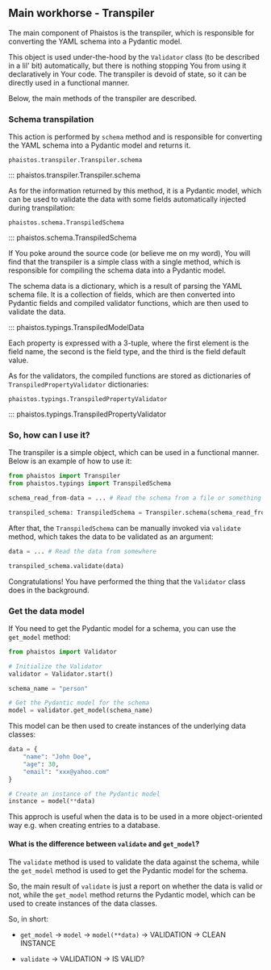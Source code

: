 ## Main workhorse - Transpiler

The main component of Phaistos is the transpiler, which is responsible for converting the YAML schema into a Pydantic model.

This object is used under-the-hood by the `Validator` class (to be described in a lil' bit) automatically, but there is nothing stopping You from using it
declaratively in Your code. The transpiler is devoid of state, so it can
be directly used in a functional manner.

Below, the main methods of the transpiler are described.

### Schema transpilation

This action is performed by `schema` method and is responsible for converting the YAML schema into a Pydantic model and returns it.

`phaistos.transpiler.Transpiler.schema`

::: phaistos.transpiler.Transpiler.schema

As for the information returned by this method, it is a Pydantic model, which can be used to validate the data with some fields automatically injected during transpilation:

`phaistos.schema.TranspiledSchema`

::: phaistos.schema.TranspiledSchema

If You poke around the source code (or believe me on my word), You will find that the transpiler is a simple class with a single method, which is responsible for compiling the schema data into a Pydantic model.

The schema data is a dictionary, which is a result of parsing the YAML schema file. It is a collection of fields, which are then converted into Pydantic fields
and compiled validator functions, which are then used to validate the data.

::: phaistos.typings.TranspiledModelData

Each property is expressed with a 3-tuple, where the first element is the field name, the second is the field type, and the third is the field default value.

As for the validators, the compiled functions are stored as dictionaries of `TranspiledPropertyValidator` dictionaries:

`phaistos.typings.TranspiledPropertyValidator`

::: phaistos.typings.TranspiledPropertyValidator

### So, how can I use it?

The transpiler is a simple object, which can be used in a functional manner. Below is an example of how to use it:

```python
from phaistos import Transpiler
from phaistos.typings import TranspiledSchema

schema_read_from-data = ... # Read the schema from a file or something

transpiled_schema: TranspiledSchema = Transpiler.schema(schema_read_from_data)
```

After that, the `TranspiledSchema` can be manually invoked via `validate` method,
which takes the data to be validated as an argument:

```python
data = ... # Read the data from somewhere

transpiled_schema.validate(data)
```

Congratulations! You have performed the thing that the `Validator` class does
in the background.

### Get the data model

If You need to get the Pydantic model for a schema, you can use the `get_model` method:

```python
from phaistos import Validator

# Initialize the Validator
validator = Validator.start()

schema_name = "person"

# Get the Pydantic model for the schema
model = validator.get_model(schema_name)
```

This model can be then used to create instances of the underlying data classes:

```python
data = {
    "name": "John Doe",
    "age": 30,
    "email": "xxx@yahoo.com"
}

# Create an instance of the Pydantic model
instance = model(**data)
```

This approch is useful when the data is to be used in a more object-oriented way e.g. when creating entries to a database.

#### What is the difference between `validate` and `get_model`?

The `validate` method is used to validate the data against the schema, while the `get_model` method is used to get the Pydantic model for the schema.

So, the main result of `validate` is just a report on whether the data is valid or not, while the `get_model` method returns the Pydantic model, which can be used to create instances of the data classes.

So, in short:

* `get_model` -> `model` -> `model(**data)` -> VALIDATION -> CLEAN INSTANCE

* `validate` -> VALIDATION -> IS VALID?
